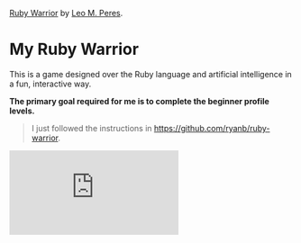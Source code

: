 [Ruby Warrior](https://github.com/ryanb/ruby-warrior)
by [Leo M. Peres](http://www.leomperes.com).


# My Ruby Warrior

This is a game designed over the Ruby language and artificial intelligence in a
fun, interactive way.

**The primary goal required for me is to complete the beginner profile levels.**

> I just followed the instructions in <https://github.com/ryanb/ruby-warrior>.


[![Analytics](https://ga-beacon.appspot.com/UA-25165099-7/my-ruby-warrior/README.md?flat)](https://github.com/leomperes/my-ruby-warrior "My Ruby Warrior")
